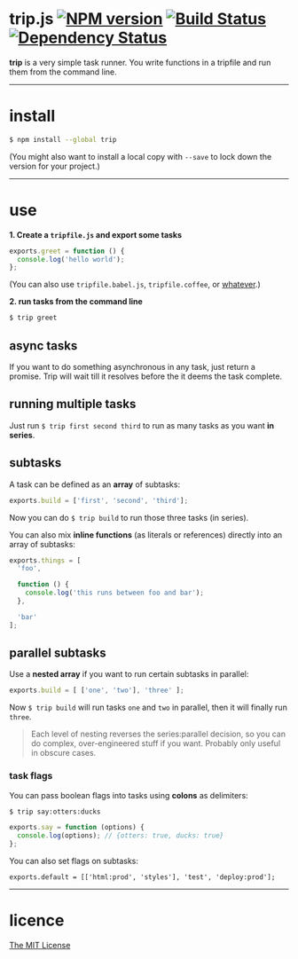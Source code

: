 # trip.js [![NPM version][npm-image]][npm-url] [![Build Status][travis-image]][travis-url] [![Dependency Status][depstat-image]][depstat-url]

**trip** is a very simple task runner. You write functions in a tripfile and run them from the command line.

---

# install

```sh
$ npm install --global trip
```

(You might also want to install a local copy with `--save` to lock down the version for your project.)

---

# use

**1. Create a `tripfile.js` and export some tasks**

```js
exports.greet = function () {
  console.log('hello world');
};
```

(You can also use `tripfile.babel.js`, `tripfile.coffee`, or [whatever](https://github.com/tkellen/js-interpret#extensions).)

**2. run tasks from the command line**

```sh
$ trip greet
```


## async tasks

If you want to do something asynchronous in any task, just return a promise. Trip will wait till it resolves before the it deems the task complete.

<!-- NOT VERIFIED
(Tip: if you're using a `tripfile.babel.js` and you opt to enable stage 0 transformations via a `.babelrc` file, then you can even just export async functions as tasks, for the nicest possible async flow control.)
-->


## running multiple tasks

Just run `$ trip first second third` to run as many tasks as you want **in series**.


## subtasks

A task can be defined as an **array** of subtasks:

```js
exports.build = ['first', 'second', 'third'];
```

Now you can do `$ trip build` to run those three tasks (in series).

You can also mix **inline functions** (as literals or references) directly into an array of subtasks:

```js
exports.things = [
  'foo',

  function () {
    console.log('this runs between foo and bar');
  },

  'bar'
];
```


## parallel subtasks

Use a **nested array** if you want to run certain subtasks in parallel:

```js
exports.build = [ ['one', 'two'], 'three' ];
```

Now `$ trip build` will run tasks `one` and `two` in parallel, then it will finally run `three`.

> Each level of nesting reverses the series:parallel decision, so you can do complex, over-engineered stuff if you want. Probably only useful in obscure cases.


### task flags

You can pass boolean flags into tasks using **colons** as delimiters:

```sh
$ trip say:otters:ducks
```

```js
exports.say = function (options) {
  console.log(options); // {otters: true, ducks: true}
};
```

You can also set flags on subtasks:

```
exports.default = [['html:prod', 'styles'], 'test', 'deploy:prod'];
```


---

# licence

[The MIT License](http://opensource.org/licenses/MIT)

<!-- badge URLs -->
[npm-url]: https://npmjs.org/package/trip
[npm-image]: https://img.shields.io/npm/v/trip.svg?style=flat-square

[travis-url]: http://travis-ci.org/callumlocke/trip
[travis-image]: https://img.shields.io/travis/callumlocke/trip.svg?style=flat-square

[depstat-url]: https://david-dm.org/callumlocke/trip
[depstat-image]: https://img.shields.io/david/callumlocke/trip.svg?style=flat-square

